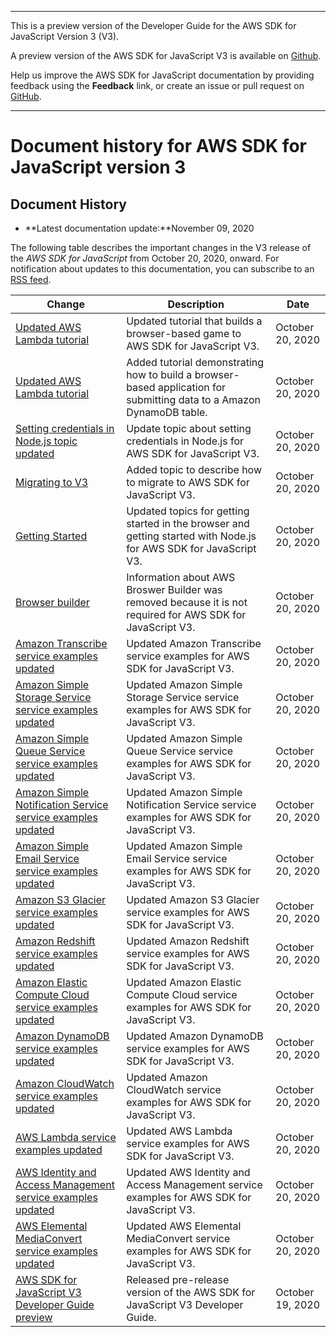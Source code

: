 --------

This is a preview version of the Developer Guide for the AWS SDK for JavaScript Version 3 \(V3\)\.

A preview version of the AWS SDK for JavaScript V3 is available on [Github](https://github.com/aws/aws-sdk-js-v3)\.

Help us improve the AWS SDK for JavaScript documentation by providing feedback using the **Feedback** link, or create an issue or pull request on [GitHub](https://github.com/awsdocs/aws-sdk-for-javascript-v3)\.

--------

# Document history for AWS SDK for JavaScript version 3<a name="doc-history"></a>

## Document History<a name="doc-history-recent"></a>
+ **Latest documentation update:**November 09, 2020

The following table describes the important changes in the V3 release of the *AWS SDK for JavaScript* from October 20, 2020, onward\. For notification about updates to this documentation, you can subscribe to an [RSS feed](https://docs.aws.amazon.com/sdk-for-javascript/v3/developer-guide/amazon-sdk-javascript-guide-doc-history.rss)\.

| Change | Description | Date | 
| --- |--- |--- |
| [Updated AWS Lambda tutorial](using-lambda-functions.md) | Updated tutorial that builds a browser\-based game to AWS SDK for JavaScript V3\.  | October 20, 2020 | 
| [Updated AWS Lambda tutorial](cross-service-example-submitting-data.md) | Added tutorial demonstrating how to build a browser\-based application for submitting data to a Amazon DynamoDB table\.  | October 20, 2020 | 
| [Setting credentials in Node\.js topic updated](configuring-the-jssdk.md) | Update topic about setting credentials in Node\.js for AWS SDK for JavaScript V3\. | October 20, 2020 | 
| [Migrating to V3](migrating-to-v3.md) | Added topic to describe how to migrate to AWS SDK for JavaScript V3\. | October 20, 2020 | 
| [Getting Started ](getting-started.md) | Updated topics for getting started in the browser and getting started with Node\.js for AWS SDK for JavaScript V3\. | October 20, 2020 | 
| [Browser builder](#doc-history) | Information about AWS Broswer Builder was removed because it is not required for AWS SDK for JavaScript V3\. | October 20, 2020 | 
| [Amazon Transcribe service examples updated](Transcribe-examples.md) | Updated Amazon Transcribe service examples for AWS SDK for JavaScript V3\. | October 20, 2020 | 
| [Amazon Simple Storage Service service examples updated](s3-examples.md) | Updated Amazon Simple Storage Service service examples for AWS SDK for JavaScript V3\. | October 20, 2020 | 
| [Amazon Simple Queue Service service examples updated](sqs-examples.md) | Updated Amazon Simple Queue Service service examples for AWS SDK for JavaScript V3\. | October 20, 2020 | 
| [Amazon Simple Notification Service service examples updated](sns-examples.md) | Updated Amazon Simple Notification Service service examples for AWS SDK for JavaScript V3\. | October 20, 2020 | 
| [Amazon Simple Email Service service examples updated](ses-examples.md) | Updated Amazon Simple Email Service service examples for AWS SDK for JavaScript V3\. | October 20, 2020 | 
| [Amazon S3 Glacier service examples updated](glacier-examples.md) | Updated Amazon S3 Glacier service examples for AWS SDK for JavaScript V3\. | October 20, 2020 | 
| [Amazon Redshift service examples updated](redshift-examples.md) | Updated Amazon Redshift service examples for AWS SDK for JavaScript V3\. | October 20, 2020 | 
| [Amazon Elastic Compute Cloud service examples updated](ec2-examples.md) | Updated Amazon Elastic Compute Cloud service examples for AWS SDK for JavaScript V3\. | October 20, 2020 | 
| [Amazon DynamoDB service examples updated](dynamodb-examples.md) | Updated Amazon DynamoDB service examples for AWS SDK for JavaScript V3\. | October 20, 2020 | 
| [Amazon CloudWatch service examples updated](cloudwatch-examples.md) | Updated Amazon CloudWatch service examples for AWS SDK for JavaScript V3\. | October 20, 2020 | 
| [AWS Lambda service examples updated](lambda-examples.md) | Updated AWS Lambda service examples for AWS SDK for JavaScript V3\. | October 20, 2020 | 
| [AWS Identity and Access Management service examples updated](iam-examples.md) | Updated AWS Identity and Access Management service examples for AWS SDK for JavaScript V3\. | October 20, 2020 | 
| [AWS Elemental MediaConvert service examples updated](emc-examples.md) | Updated AWS Elemental MediaConvert service examples for AWS SDK for JavaScript V3\. | October 20, 2020 | 
| [AWS SDK for JavaScript V3 Developer Guide preview](#doc-history) | Released pre\-release version of the AWS SDK for JavaScript V3 Developer Guide\. | October 19, 2020 | 